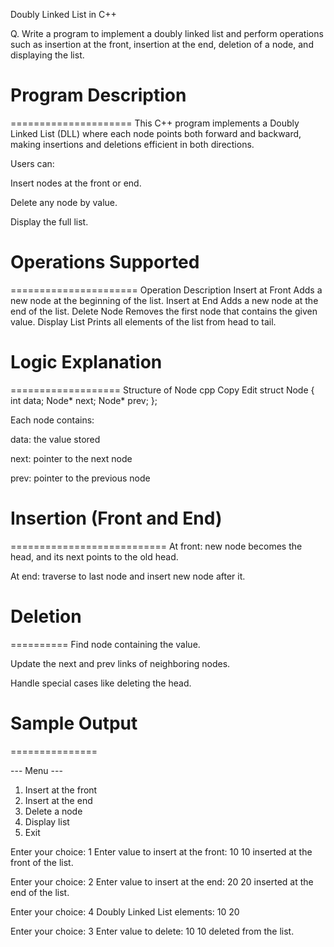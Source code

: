 Doubly Linked List in C++

Q. Write a program to implement a doubly linked list and perform operations such as insertion at the front, insertion at the end, deletion of a node, and displaying the list.



# Program Description
=====================
This C++ program implements a Doubly Linked List (DLL) where each node points both forward and backward, making insertions and deletions efficient in both directions.

Users can:

Insert nodes at the front or end.

Delete any node by value.

Display the full list.



# Operations Supported
======================
Operation	Description
Insert at Front	Adds a new node at the beginning of the list.
Insert at End	Adds a new node at the end of the list.
Delete Node	Removes the first node that contains the given value.
Display List	Prints all elements of the list from head to tail.



# Logic Explanation
===================
Structure of Node
cpp
Copy
Edit
struct Node {
    int data;
    Node* next;
    Node* prev;
};

Each node contains:

data: the value stored

next: pointer to the next node

prev: pointer to the previous node



# Insertion (Front and End)
===========================
At front: new node becomes the head, and its next points to the old head.

At end: traverse to last node and insert new node after it.



# Deletion
==========
Find node containing the value.

Update the next and prev links of neighboring nodes.

Handle special cases like deleting the head.



# Sample Output
===============

--- Menu ---
1. Insert at the front
2. Insert at the end
3. Delete a node
4. Display list
5. Exit

Enter your choice: 1
Enter value to insert at the front: 10
10 inserted at the front of the list.

Enter your choice: 2
Enter value to insert at the end: 20
20 inserted at the end of the list.

Enter your choice: 4
Doubly Linked List elements: 10 20

Enter your choice: 3
Enter value to delete: 10
10 deleted from the list.
